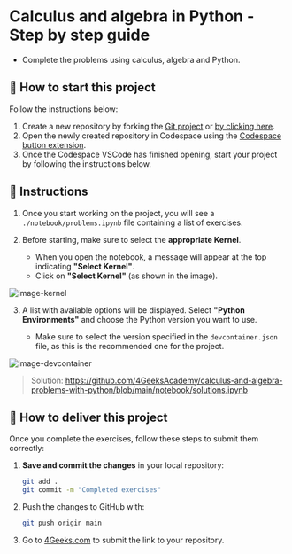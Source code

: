 <!--hide-->
# Calculus and algebra in Python - Step by step guide
<!--endhide-->

- Complete the problems using calculus, algebra and Python.

## 🌱 How to start this project

Follow the instructions below:

1. Create a new repository by forking the [Git project](https://github.com/4GeeksAcademy/calculus-and-algebra-problems-with-python) or [by clicking here](https://github.com/4GeeksAcademy/calculus-and-algebra-problems-with-python/fork).
2. Open the newly created repository in Codespace using the [Codespace button extension](https://docs.github.com/en/codespaces/developing-in-codespaces/creating-a-codespace-for-a-repository#creating-a-codespace-for-a-repository).
3. Once the Codespace VSCode has finished opening, start your project by following the instructions below.

## 📝 Instructions

1. Once you start working on the project, you will see a `./notebook/problems.ipynb` file containing a list of exercises. 
2. Before starting, make sure to select the **appropriate Kernel**.

    - When you open the notebook, a message will appear at the top indicating **"Select Kernel"**.
    - Click on **"Select Kernel"** (as shown in the image).

![image-kernel](https://github.com/4GeeksAcademy/calculus-and-algebra-problems-with-python/blob/main/assets/image-kernel.png?raw=true)

3. A list with available options will be displayed. Select **"Python Environments"** and choose the Python version you want to use.

    - Make sure to select the version specified in the `devcontainer.json` file, as this is the recommended one for the project.

![image-devcontainer](https://github.com/4GeeksAcademy/calculus-and-algebra-problems-with-python/blob/main/assets/devcontainer-image.png?raw=true)

> Solution: https://github.com/4GeeksAcademy/calculus-and-algebra-problems-with-python/blob/main/notebook/solutions.ipynb


## 🚛 How to deliver this project

Once you complete the exercises, follow these steps to submit them correctly:

1. **Save and commit the changes** in your local repository:

   ```sh
   git add .
   git commit -m "Completed exercises"
   ```
2. Push the changes to GitHub with:

    ```sh
    git push origin main
    ```
3. Go to [4Geeks.com](https://4geeks.com) to submit the link to your repository.
